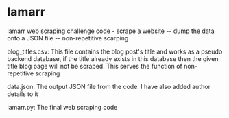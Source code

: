 # lamarr
lamarr web scraping challenge code - scrape a website -- dump the data onto a JSON file -- non-repetitive scarping


blog_titles.csv:
This file contains the blog post's title and works as a pseudo backend database, if the title already exists in this database then the given title blog page will not be scraped. This serves the function of non-repetitive scraping

data.json:
The output JSON file from the code. I have also added author details to it

lamarr.py:
The final web scraping code

